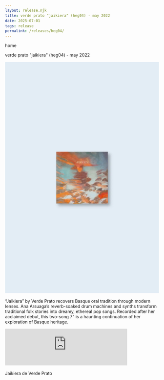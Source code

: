```yaml
---
layout: release.njk
title: verde prato "jaikiera" (heg04) - may 2022
date: 2025-07-01
tags: release
permalink: /releases/heg04/
---
```


home

verde prato "jaikiera" (heg04) - may 2022

![Jaikiera](../public/assets/Heg04_A.webp)

“Jaikiera” by Verde Prato recovers Basque oral tradition through modern lenses. Ana Arsuaga’s reverb-soaked drum machines and synths transform traditional folk stories into dreamy, ethereal pop songs. Recorded after her acclaimed debut, this two-song 7" is a haunting continuation of her exploration of Basque heritage.

<iframe seamless="" src="https://bandcamp.com/EmbeddedPlayer/album=4145652701/size=large/bgcol=ffffff/linkcol=0687f5/tracklist=false/artwork=small/transparent=true/" style="border: 0; width: 400px; height: 120px;">
<a href="https://hegoadiskak.bandcamp.com/album/jaikiera">
      Jaikiera de Verde Prato
     </a>
</iframe>

Jaikiera de Verde Prato
